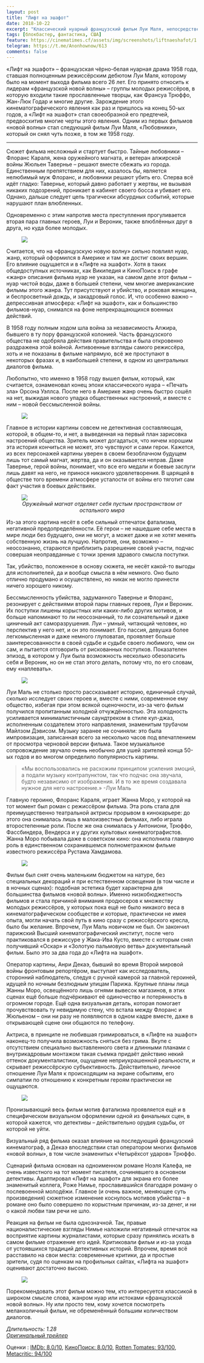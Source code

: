 ```yaml
---
layout: post
title: "Лифт на эшафот"
date: 2018-10-22
excerpt: "Классический нуарный французский фильм Луи Маля, непосредственный предшественник «французской новой волны», снятый в 1958 году."
tags: [блокбастер, фантастика, США]
feature: https://cinematimes.cf/assets/img/screenshots/liftnaeshafot/1.png
telegram: https://t.me/Anonhownow/613
comments: false
---
```

«Лифт на эшафот» – французская чёрно-белая нуарная драма 1958 года, ставшая полноценным режиссёрским дебютом Луи Маля, которому было на момент выхода фильма всего 26 лет. Его принято относить к лидерам «французской новой волны» – группы молодых режиссёров, в которую входили такие прославленные творцы, как Франсуа Трюффо, Жан-Люк Годар и многие другие. Зарождение этого кинематографического явления как раз и пришлось на конец 50-ых годов, а «Лифт на эшафот» стал своеобразной его предтечей, предвосхитив многие черты этого явления. Одним из первых фильмов «новой волны» стал следующий фильм Луи Маля, «Любовники», который он снял чуть позже, в том же 1958 году.

***

Сюжет фильма несложный и стартует быстро. Тайные любовники – Флоранс Караля, жена оружейного магната, и ветеран алжирской войны Жюльен Тавернье – решают вместе сбежать из города. Единственным препятствием для них, казалось бы, является нелюбимый муж Флоранс, и любовники решают убить его. Сперва всё идёт гладко: Тавернье, который давно работает у жертвы, не вызывая никаких подозрений, проникает в кабинет своего босса и убивает его. Однако, дальше следует цепь трагически абсурдных событий, которые нарушают план влюбленных.

Одновременно с этим напротив места преступления прогуливается вторая пара главных героев, Луи и Вероник, также влюблённых друг в друга, но куда более молодых.

<figure>
		<a href="https://cinematimes.cf/assets/img/screenshots/liftnaeshafot/2.png"><img src="https://cinematimes.cf/assets/img/screenshots/liftnaeshafot/2.png"></a>
</figure>

Считается, что на «французскую новую волну» сильно повлиял нуар, жанр, который оформился в Америке и там же достиг своих вершин. Его влияние ощущается и в «Лифте на эшафот». Хотя в таких общедоступных источниках, как Википедия и КиноПоиск в графе «жанр» описания фильма нуар не указан, на самом деле этот фильм – нуар чистой воды, даже в большей степени, чем многие американские фильмы этого жанра. Тут присутствуют и убийство, и роковая женщина, и беспросветный дождь, и закадровый голос. И, что особенно важно – депрессивная атмосфера: «Лифт на эшафот», как и большинство фильмов-нуар, снимался на фоне непрекращающихся военных действий.

В 1958 году полным ходом шла война за независимость Алжира, бывшего в ту пору французской колонией. Часть французского общества не одобряла действия правительства и была откровенно раздражена этой войной. Антивоенные взгляды самого режиссёра, хоть и не показаны в фильме напрямую, всё же проступают в некоторых фразах и, в наибольшей степени, в одном из центральных диалогов фильма.

Любопытно, что именно в 1958 году вышел фильм, который, как считается, ознаменовал конец эпохи классического нуара – «Печать зла» Орсона Уэллса. После него в Америке жанр очень быстро сошёл на нет, выжидая нового упадка общественных настроений, и вместе с ним – новой бессмысленной войны.

<figure>
		<a href="https://cinematimes.cf/assets/img/screenshots/liftnaeshafot/3.png"><img src="https://cinematimes.cf/assets/img/screenshots/liftnaeshafot/3.png"></a>
</figure>

Главное в истории картины совсем не детективная составляющая, которой, в общем-то, и нет, а выведенная на первый план зарисовка настроений общества. Зритель может догадаться, что ничем хорошим эта история кончиться не может, это чувствуют и сами герои. Кажется, из всех персонажей картины уверен в своем безоблачном будущем лишь тот самый магнат, жертва, да и он оказывается неправ. Даже Тавернье, герой войны, понимает, что все его медали и боевые заслуги лишь давят на него, не принося никакого удовлетворения. В царящей в обществе того времени атмосфере усталости от войны его тяготит сам факт участия в боевых действиях.

<figure>
		<a href="https://cinematimes.cf/assets/img/screenshots/liftnaeshafot/4.png"><img src="https://cinematimes.cf/assets/img/screenshots/liftnaeshafot/4.png"></a>
    <figcaption><center><i>Оружейный магнат отделяет себя пустым пространством от остального мира</i></center></figcaption>
</figure>

Из-за этого картина несёт в себе сильный отпечаток фатализма, негативной предопределённости. Её герои – не нашедшие себе места в мире люди без будущего, они не могут, а может даже и не хотят менять собственную жизнь на лучшую. Напротив, они, возможно – неосознанно, стараются приблизить разрешение своей участи, подчас совершая неоправданные с точки зрения здравого смысла поступки.

Так, убийство, положенное в основу сюжета, не несёт какой-то выгоды для исполнителей, да и вообще смысла в нём немного. Оно было отлично продумано и осуществлено, но никак не могло принести ничего хорошего никому.

Бессмысленность убийства, задуманного Тавернье и Флоранс, резонирует с действиями второй пары главных героев, Луи и Вероник. Их поступки лишены корыстных или каких-либо других мотивов, и больше напоминают то ли неосознанный, то ли сознательный и даже циничный акт саморазрушения. Луи – умный, читающий человек, но перспектив у него нет, и он это понимает. Его пассия, девушка более легкомысленная и даже немного глуповатая, проявляет больше заинтересованности в своей судьбе и судьбе своего любимого, чем он сам, и пытается отговорить  от рискованных поступков. Показателен эпизод, в котором у Луи была возможность несколько обезопасить себя и Вероник, но он не стал этого делать, потому что, по его словам, ему «наплевать».

<figure>
		<a href="https://cinematimes.cf/assets/img/screenshots/liftnaeshafot/5.png"><img src="https://cinematimes.cf/assets/img/screenshots/liftnaeshafot/5.png"></a>
</figure>

Луи Маль не столько просто рассказывает историю, единичный случай, сколько исследует своих героев и, вместе с ними, современное ему общество, избегая при этом всякой оценочности, из-за чего фильм получился пропитанным холодной отчуждённостью. Эта холодность усиливается минималистичным саундтреком в стиле кул-джаз, исполненным создателем этого направления, знаменитым трубачом Майлзом Дэвисом. Музыку заранее не сочиняли: это была импровизация, записанная всего за несколько часов под впечатлением от просмотра черновой версии фильма. Такое музыкальное сопровождение звучало очень необычно для ушей зрителей конца 50-ых годов и во многом определило популярность картины.

>«Мы воспользовались не расхожим принципом усиления эмоций, а подали музыку контрапунктом, так что подчас она звучала, будто независимо от изображения. И в то же время создавала нужное для него настроение.»
-Луи Маль

Главную героиню, Флоранс Караля, играет Жанна Моро, у которой на тот момент был роман с режиссёром фильма. Эта роль стала для преимущественно театральной актрисы прорывом в кинокарьере: до этого она снималась лишь в малоизвестных фильмах, либо играла второстепенные роли. После же она снималась у Антониони, Трюффо, Фассбиндера, Вендерса и у других культовых кинематографистов. Жанна Моро побывала даже в советском кино: она исполнила главную роль в единственном сохранившемся полнометражном фильме известного режиссёра Рустама Хамдамова.

<figure>
		<a href="https://cinematimes.cf/assets/img/screenshots/liftnaeshafot/6.png"><img src="https://cinematimes.cf/assets/img/screenshots/liftnaeshafot/6.png"></a>
</figure>

Фильм был снят очень маленьким бюджетом на натуре, без специальных декораций и при естественном освещении (в том числе и в ночных сценах): подобная эстетика будет характерна для большинства  фильмов «новой волны». Именно низкобюджетность фильмов и стала причиной внимания продюсеров к множеству молодых режиссёров, у которых пока ещё не было никакого веса в кинематографическом сообществе и которые, практически не имея опыта, могли начать свой путь в кино сразу с режиссёрского кресла, было бы желание. Впрочем, Луи Маль новичком не был. Он закончил парижский Высший кинематографический институт, после чего практиковался в режиссуре у Жака-Ива Кусто, вместе с которым снял получивший «Оскар» и «Золотую пальмовую ветвь» документальный фильм. Было это за два года до «Лифта на эшафот».

Оператор картины, Анри Декаэ, бывший во время Второй мировой войны фронтовым репортёром, выступает как исследователь, сторонний наблюдатель, следуя с ручной камерой за главной героиней, идущей по ночным безлюдным улицам Парижа. Крупные планы лица Жанны Моро, освещённого лишь огнями вывесок магазинов, в этих сценах ещё больше подчёркивают её одиночество и потерянность в огромном городе. Ещё одна визуальная деталь, которая помогает прочувствовать ту невидимую стену, что встала между Флоранс и Жюльеном – они ни разу не появляются в одном кадре вместе, даже в открывающей сцене они общаются по телефону.

Актриса, в принципе не любившая гримироваться, в «Лифте на эшафот» наконец-то получила возможность сняться без грима. Вкупе с отсутствием специально выставленного света и длинными планами с внутрикадровым монтажом такая съемка придаёт действию некий оттенок документалистики, ощущение неприукрашенной реальности, и скрывает режиссёрскую субъективность. Действительно, личное отношение Луи Маля к происходящим на экране событиям, его симпатии по отношению к конкретным героям практически не ощущаются.

<figure>
		<a href="https://cinematimes.cf/assets/img/screenshots/liftnaeshafot/7.png"><img src="https://cinematimes.cf/assets/img/screenshots/liftnaeshafot/7.png"></a>
</figure>

Пронизывающий весь фильм мотив фатализма проявляется ещё и в специфическом визуальном оформлении одной из финальных сцен, в которой кажется, что детективы – действительно орудия судьбы, от которой не уйти.

Визуальный ряд фильма оказал влияние на последующий французский кинематограф, а Декаэ впоследствии стал оператором многих фильмов «новой волны», в том числе знаменитых «Четырёхсот ударов» Трюффо.

Сценарий фильма основан на одноименном романе Ноэля Калефа, не очень известного на тот момент писателя, сочинявшего в основном детективы. Адаптировал «Лифт на эшафот» для экрана его более знаменитый коллега, Роже Нимье, прославившийся благодаря роману о послевоенной молодёжи. Главное (и очень важное, меняющее суть произведения) сюжетное изменение коснулось мотивов убийства – в романе оно было совершено по корыстным причинам, из-за денег, и ни о какой любви там речи не шло.

Реакция на фильм не была однозначной. Так, правые националистические взгляды Нимье наложили негативный отпечаток на восприятие картины журналистами, которые сразу принялись искать в самом фильме отражение его идей. Критиковали фильм и из-за ухода от устоявшихся традиций детективных историй. Впрочем, время всё расставило на свои места: современные критики, да и простые зрители, судя по оценкам на профильных сайтах, «Лифта на эшафот» оценивают достаточно высоко.

<figure>
		<a href="https://cinematimes.cf/assets/img/screenshots/liftnaeshafot/8.png"><img src="https://cinematimes.cf/assets/img/screenshots/liftnaeshafot/8.png"></a>
</figure>

Порекомендовать этот фильм можно тем, кто интересуется классикой в широком смысле слова, жанром нуар или истоками «французской новой волны». Ну или просто тем, кому хочется посмотреть меланхоличный фильм, не обременённый большим количеством диалогов.

*Длительность: 1.28* <br>
[*Оригинальный трейлер*](https://www.youtube.com/watch?v=LciQ1A5PvLI)

Оценки
:   [IMDb: 8.0/10](https://www.imdb.com/title/tt0051378/ "IMDb: международный зрительский рейтинг"), [КиноПоиск: 8.0/10](https://www.kinopoisk.ru/film/33811/ "КиноПоиск: русский пользовательский рейтинг"), [Rotten Tomates: 93/100](https://www.rottentomatoes.com/m/elevator_to_the_gallows "Рейтинг критиков: отображает процент положительных рецензий"), [Metacritic: 94/100](https://www.metacritic.com/movie/elevator-to-the-gallows "Средняя оценка рецензий критиков")

